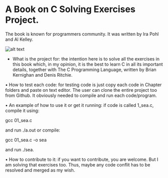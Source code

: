 # A Book on C Solving Exercises Project.

The book is known for programmers community. It was written by Ira Pohl and Al Kelley.

![alt text](https://images-na.ssl-images-amazon.com/images/I/41Q9e9JBlBL._SX344_BO1,204,203,200_.jpg)


* What is the project for: the intention here is to solve all the exercises in this book which, in my opinion, it is the best to learn C in all its important details, together with The C Programming Language, written by Brian Kernighan and Denis Ritchie.

• How to test each code: for testing code is just copy each code in Chapter folders and paste on text editor. The user can clone the entire project too from Github. It obviously needed to compile and run each code/program.

• An example of how to use it or get it running: if code is called 1_sea.c, compile it using:

   gcc 01_sea.c

and run ./a.out or compile:

   gcc 01_sea.c -o sea

and run ./sea.

• How to contribute to it: if you want to contribute, you are welcome. But I am solving that exercises too. Thus, maybe any code conflit has to be resolved and merged as my wish.

